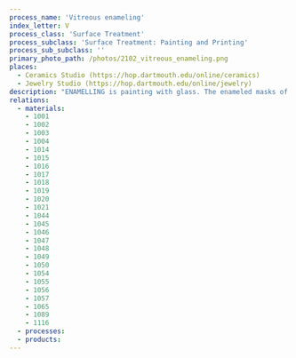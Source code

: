 ```yaml
---
process_name: 'Vitreous enameling'
index_letter: V
process_class: 'Surface Treatment'
process_subclass: 'Surface Treatment: Painting and Printing'
process_sub_subclass: ''
primary_photo_path: /photos/2102_vitreous_enameling.png
places: 
  - Ceramics Studio (https://hop.dartmouth.edu/online/ceramics)
  - Jewelry Studio (https://hop.dartmouth.edu/online/jewelry)
description: "ENAMELLING is painting with glass. The enameled masks of the Pharaohs of Egypt look as bright, vibrant and perfect today as they did when they were created over 3000 years ago (Tutankhamen, BC 1358 - 1340). A thin layer of glass powder with binder and coloring agent is applied to the object to be enameled by painting or screen printing; the layer is then fused to the object, generally made of cast iron, pressed steel, copper, silver or even - in the case of Tutankhamen - of gold, creating a continuous, strongly-bonded coating of colored glass. It is a hot process - the object being enameled must be heated to the melting temperature of the glass powder - limiting it to use on metals and ceramics."
relations: 
  - materials: 
    - 1001
    - 1002
    - 1003
    - 1004
    - 1014
    - 1015
    - 1016
    - 1017
    - 1018
    - 1019
    - 1020
    - 1021
    - 1044
    - 1045
    - 1046
    - 1047
    - 1048
    - 1049
    - 1050
    - 1054
    - 1055
    - 1056
    - 1057
    - 1065
    - 1089
    - 1116
  - processes: 
  - products: 
---
```


